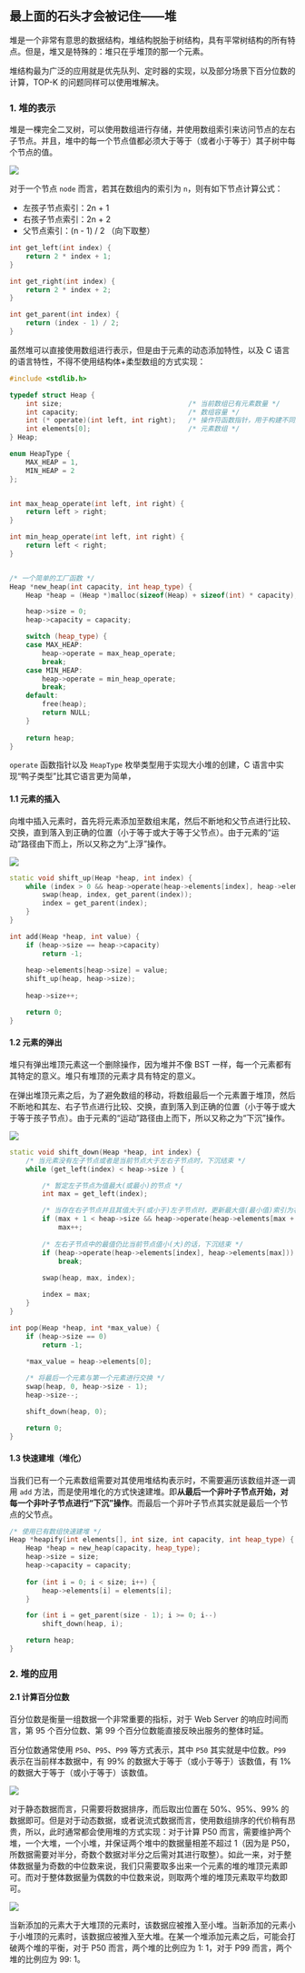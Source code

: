 ## 最上面的石头才会被记住——堆

堆是一个非常有意思的数据结构，堆结构脱胎于树结构，具有平常树结构的所有特点。但是，堆又是特殊的：堆只在乎堆顶的那一个元素。

堆结构最为广泛的应用就是优先队列、定时器的实现，以及部分场景下百分位数的计算，TOP-K 的问题同样可以使用堆解决。

### 1. 堆的表示

堆是一棵完全二叉树，可以使用数组进行存储，并使用数组索引来访问节点的左右子节点。并且，堆中的每一个节点值都必须大于等于（或者小于等于）其子树中每个节点的值。

![](https://smartkeyerror.oss-cn-shenzhen.aliyuncs.com/Snorlax/data-structure/heap/heap.png)

对于一个节点 `node` 而言，若其在数组内的索引为 `n`，则有如下节点计算公式：

- 左孩子节点索引：2n + 1
- 右孩子节点索引：2n + 2
- 父节点索引：(n - 1) / 2 （向下取整）

```cpp
int get_left(int index) {
    return 2 * index + 1;
}

int get_right(int index) {
    return 2 * index + 2;
}

int get_parent(int index) {
    return (index - 1) / 2;
}
```

虽然堆可以直接使用数组进行表示，但是由于元素的动态添加特性，以及 C 语言的语言特性，不得不使用结构体+柔型数组的方式实现：

```cpp
#include <stdlib.h>

typedef struct Heap {
    int size;                               /* 当前数组已有元素数量 */
    int capacity;                           /* 数组容量 */
    int (* operate)(int left, int right);   /* 操作符函数指针，用于构建不同类型的堆(大堆 or 小堆) */
    int elements[0];                        /* 元素数组 */
} Heap;

enum HeapType {
    MAX_HEAP = 1,
    MIN_HEAP = 2
};


int max_heap_operate(int left, int right) {
    return left > right;
}

int min_heap_operate(int left, int right) {
    return left < right;
}


/* 一个简单的工厂函数 */
Heap *new_heap(int capacity, int heap_type) {
    Heap *heap = (Heap *)malloc(sizeof(Heap) + sizeof(int) * capacity);

    heap->size = 0;
    heap->capacity = capacity;

    switch (heap_type) {
    case MAX_HEAP:
        heap->operate = max_heap_operate;
        break;
    case MIN_HEAP:
        heap->operate = min_heap_operate;
        break;
    default:
        free(heap);
        return NULL;
    }
    
    return heap;
}
```

`operate` 函数指针以及 `HeapType` 枚举类型用于实现大小堆的创建，C 语言中实现“鸭子类型”比其它语言更为简单，


#### 1.1 元素的插入

向堆中插入元素时，首先将元素添加至数组末尾，然后不断地和父节点进行比较、交换，直到落入到正确的位置（小于等于或大于等于父节点）。由于元素的“运动”路径由下而上，所以又称之为“上浮”操作。

![](https://smartkeyerror.oss-cn-shenzhen.aliyuncs.com/Snorlax/data-structure/heap/shift--up.png)

```cpp
static void shift_up(Heap *heap, int index) {
    while (index > 0 && heap->operate(heap->elements[index], heap->elements[get_parent(index)])) {
        swap(heap, index, get_parent(index));
        index = get_parent(index);
    }
}

int add(Heap *heap, int value) {
    if (heap->size == heap->capacity)
        return -1;
    
    heap->elements[heap->size] = value;
    shift_up(heap, heap->size);
    
    heap->size++;

    return 0;
}
```

#### 1.2 元素的弹出

堆只有弹出堆顶元素这一个删除操作，因为堆并不像 BST 一样，每一个元素都有其特定的意义。堆只有堆顶的元素才具有特定的意义。

在弹出堆顶元素之后，为了避免数组的移动，将数组最后一个元素置于堆顶，然后不断地和其左、右子节点进行比较、交换，直到落入到正确的位置（小于等于或大于等于孩子节点）。由于元素的“运动”路径由上而下，所以又称之为“下沉”操作。

![](https://smartkeyerror.oss-cn-shenzhen.aliyuncs.com/Snorlax/data-structure/heap/shift-down.png)

```cpp
static void shift_down(Heap *heap, int index) {
    /* 当元素没有左子节点或者是当前节点大于左右子节点时，下沉结束 */
    while (get_left(index) < heap->size ) {

        /* 暂定左子节点为值最大(或最小)的节点 */
        int max = get_left(index);

        /* 当存在右子节点并且其值大于(或小于)左子节点时，更新最大值(最小值)索引为右子节点*/
        if (max + 1 < heap->size && heap->operate(heap->elements[max + 1], heap->elements[max]))
            max++;
        
        /* 左右子节点中的最值仍比当前节点值小(大)的话，下沉结束 */
        if (heap->operate(heap->elements[index], heap->elements[max]))
            break;
        
        swap(heap, max, index);

        index = max;
    }   
}

int pop(Heap *heap, int *max_value) {
    if (heap->size == 0) 
        return -1;
    
    *max_value = heap->elements[0];

    /* 将最后一个元素与第一个元素进行交换 */
    swap(heap, 0, heap->size - 1);
    heap->size--;

    shift_down(heap, 0);

    return 0;
}
```

#### 1.3 快速建堆（堆化）

当我们已有一个元素数组需要对其使用堆结构表示时，不需要遍历该数组并逐一调用 `add` 方法，而是使用堆化的方式快速建堆。即**从最后一个非叶子节点开始，对每一个非叶子节点进行“下沉”操作**。而最后一个非叶子节点其实就是最后一个节点的父节点。

```cpp
/* 使用已有数组快速建堆 */
Heap *heapify(int elements[], int size, int capacity, int heap_type) {
    Heap *heap = new_heap(capacity, heap_type);
    heap->size = size;
    heap->capacity = capacity;
    
    for (int i = 0; i < size; i++) {
        heap->elements[i] = elements[i];
    }

    for (int i = get_parent(size - 1); i >= 0; i--)
        shift_down(heap, i);

    return heap;
}
```

### 2. 堆的应用

#### 2.1 计算百分位数

百分位数是衡量一组数据一个非常重要的指标，对于 Web Server 的响应时间而言，第 95 个百分位数、第 99 个百分位数能直接反映出服务的整体时延。

百分位数通常使用 `P50`、`P95`、`P99` 等方式表示，其中 `P50` 其实就是中位数。`P99` 表示在当前样本数据中，有 99% 的数据大于等于（或小于等于）该数值，有 1% 的数据大于等于（或小于等于）该数值。

![](https://smartkeyerror.oss-cn-shenzhen.aliyuncs.com/Snorlax/data-structure/heap/percentile.png)

对于静态数据而言，只需要将数据排序，而后取出位置在 50%、95%、99% 的数据即可。但是对于动态数据，或者说流式数据而言，使用数组排序的代价稍有昂贵，所以，此时通常都会使用堆的方式实现：对于计算 P50 而言，需要维护两个堆，一个大堆，一个小堆，并保证两个堆中的数据量相差不超过 1（因为是 P50，所数据需要对半分，奇数个数据对半分之后需对其进行取整）。如此一来，对于整体数据量为奇数的中位数来说，我们只需要取多出来一个元素的堆的堆顶元素即可。而对于整体数据量为偶数的中位数来说，则取两个堆的堆顶元素取平均数即可。

![](https://smartkeyerror.oss-cn-shenzhen.aliyuncs.com/Snorlax/data-structure/heap/cal-percentile.png)

当新添加的元素大于大堆顶的元素时，该数据应被推入至小堆。当新添加的元素小于小堆顶的元素时，该数据应被推入至大堆。在某一个堆添加元素之后，可能会打破两个堆的平衡，对于 P50 而言，两个堆的比例应为 1: 1，对于 P99 而言，两个堆的比例应为 99: 1。